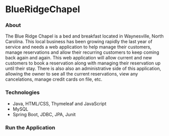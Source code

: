# BlueRidgeChapel

<h3>About</h3>
<p>The Blue Ridge Chapel is a bed and breakfast located in Waynesville, North Carolina. 
This local business has been growing rapidly the last year of service and needs a web application
to help manage their customers, manage reservations and allow their recurring customers to keep
coming back again and again. This web application will allow current and new customers to book 
a reservation along with managing their reservation up until their stay. There is also also an
administrative side of this application, allowing the owner to see all the current reservations,
view any cancelations, manage credit cards on file, etc.</p>

<h3>Technologies</h3>
<ul>
  <li>Java, HTML/CSS, Thymeleaf and JavaScript</li>
  <li>MySQL</li>
  <li>Spring Boot, JDBC, JPA, Junit</li>
</ul>

<h3>Run the Application</h3>
